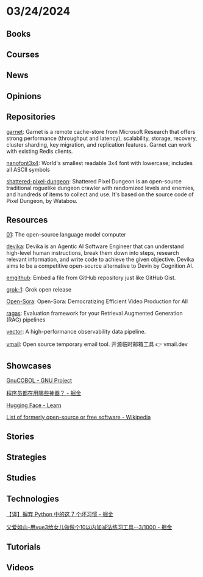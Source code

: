 # 03/24/2024

## Books

## Courses

## News

## Opinions

## Repositories
[garnet](https://github.com/microsoft/garnet): Garnet is a remote cache-store from Microsoft Research that offers strong performance (throughput and latency), scalability, storage, recovery, cluster sharding, key migration, and replication features. Garnet can work with existing Redis clients.

[nanofont3x4](https://github.com/Michaelangel007/nanofont3x4): World's smallest readable 3x4 font with lowercase; includes all ASCII symbols

[shattered-pixel-dungeon](https://github.com/00-Evan/shattered-pixel-dungeon): Shattered Pixel Dungeon is an open-source traditional roguelike dungeon crawler with randomized levels and enemies, and hundreds of items to collect and use. It's based on the source code of Pixel Dungeon, by Watabou.

## Resources
[01](https://github.com/OpenInterpreter/01): The open-source language model computer

[devika](https://github.com/stitionai/devika): Devika is an Agentic AI Software Engineer that can understand high-level human instructions, break them down into steps, research relevant information, and write code to achieve the given objective. Devika aims to be a competitive open-source alternative to Devin by Cognition AI.

[emgithub](https://github.com/yusanshi/emgithub): Embed a file from GitHub repository just like GitHub Gist.

[grok-1](https://github.com/xai-org/grok-1): Grok open release

[Open-Sora](https://github.com/hpcaitech/Open-Sora): Open-Sora: Democratizing Efficient Video Production for All

[ragas](https://github.com/explodinggradients/ragas): Evaluation framework for your Retrieval Augmented Generation (RAG) pipelines

[vector](https://github.com/vectordotdev/vector): A high-performance observability data pipeline.

[vmail](https://github.com/yesmore/vmail): Open source temporary email tool. 开源临时邮箱工具 👉 vmail.dev

## Showcases
[GnuCOBOL - GNU Project](https://gnucobol.sourceforge.io/)

[程序员都在用哪些神器？ - 掘金](https://juejin.cn/post/7346119032524357642)

[Hugging Face - Learn](https://huggingface.co/learn)

[List of formerly open-source or free software - Wikipedia](https://en.wikipedia.org/wiki/List_of_formerly_open-source_or_free_software)

## Stories

## Strategies

## Studies

## Technologies
[【译】摒弃 Python 中的这 7 个坏习惯 - 掘金](https://juejin.cn/post/7296017029705220115)

[父爱如山-用vue3给女儿做做个10以内加减法练习工具--3/1000 - 掘金](https://juejin.cn/post/7347910198784999461)

## Tutorials

## Videos
